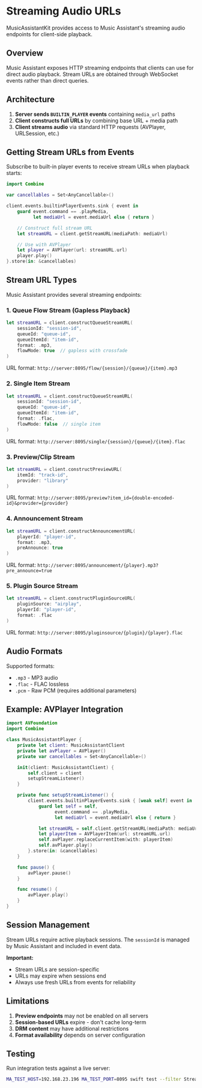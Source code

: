# Streaming Audio URLs

MusicAssistantKit provides access to Music Assistant's streaming audio endpoints for client-side playback.

## Overview

Music Assistant exposes HTTP streaming endpoints that clients can use for direct audio playback. Stream URLs are obtained through WebSocket events rather than direct queries.

## Architecture

1. **Server sends `BUILTIN_PLAYER` events** containing `media_url` paths
2. **Client constructs full URLs** by combining base URL + media path
3. **Client streams audio** via standard HTTP requests (AVPlayer, URLSession, etc.)

## Getting Stream URLs from Events

Subscribe to built-in player events to receive stream URLs when playback starts:

```swift
import Combine

var cancellables = Set<AnyCancellable>()

client.events.builtinPlayerEvents.sink { event in
    guard event.command == .playMedia,
          let mediaUrl = event.mediaUrl else { return }

    // Construct full stream URL
    let streamURL = client.getStreamURL(mediaPath: mediaUrl)

    // Use with AVPlayer
    let player = AVPlayer(url: streamURL.url)
    player.play()
}.store(in: &cancellables)
```

## Stream URL Types

Music Assistant provides several streaming endpoints:

### 1. Queue Flow Stream (Gapless Playback)

```swift
let streamURL = client.constructQueueStreamURL(
    sessionId: "session-id",
    queueId: "queue-id",
    queueItemId: "item-id",
    format: .mp3,
    flowMode: true  // gapless with crossfade
)
```

URL format: `http://server:8095/flow/{session}/{queue}/{item}.mp3`

### 2. Single Item Stream

```swift
let streamURL = client.constructQueueStreamURL(
    sessionId: "session-id",
    queueId: "queue-id",
    queueItemId: "item-id",
    format: .flac,
    flowMode: false  // single item
)
```

URL format: `http://server:8095/single/{session}/{queue}/{item}.flac`

### 3. Preview/Clip Stream

```swift
let streamURL = client.constructPreviewURL(
    itemId: "track-id",
    provider: "library"
)
```

URL format: `http://server:8095/preview?item_id={double-encoded-id}&provider={provider}`

### 4. Announcement Stream

```swift
let streamURL = client.constructAnnouncementURL(
    playerId: "player-id",
    format: .mp3,
    preAnnounce: true
)
```

URL format: `http://server:8095/announcement/{player}.mp3?pre_announce=true`

### 5. Plugin Source Stream

```swift
let streamURL = client.constructPluginSourceURL(
    pluginSource: "airplay",
    playerId: "player-id",
    format: .flac
)
```

URL format: `http://server:8095/pluginsource/{plugin}/{player}.flac`

## Audio Formats

Supported formats:
- `.mp3` - MP3 audio
- `.flac` - FLAC lossless
- `.pcm` - Raw PCM (requires additional parameters)

## Example: AVPlayer Integration

```swift
import AVFoundation
import Combine

class MusicAssistantPlayer {
    private let client: MusicAssistantClient
    private let avPlayer = AVPlayer()
    private var cancellables = Set<AnyCancellable>()

    init(client: MusicAssistantClient) {
        self.client = client
        setupStreamListener()
    }

    private func setupStreamListener() {
        client.events.builtinPlayerEvents.sink { [weak self] event in
            guard let self = self,
                  event.command == .playMedia,
                  let mediaUrl = event.mediaUrl else { return }

            let streamURL = self.client.getStreamURL(mediaPath: mediaUrl)
            let playerItem = AVPlayerItem(url: streamURL.url)
            self.avPlayer.replaceCurrentItem(with: playerItem)
            self.avPlayer.play()
        }.store(in: &cancellables)
    }

    func pause() {
        avPlayer.pause()
    }

    func resume() {
        avPlayer.play()
    }
}
```

## Session Management

Stream URLs require active playback sessions. The `sessionId` is managed by Music Assistant and included in event data.

**Important:**
- Stream URLs are session-specific
- URLs may expire when sessions end
- Always use fresh URLs from events for reliability

## Limitations

1. **Preview endpoints** may not be enabled on all servers
2. **Session-based URLs** expire - don't cache long-term
3. **DRM content** may have additional restrictions
4. **Format availability** depends on server configuration

## Testing

Run integration tests against a live server:

```bash
MA_TEST_HOST=192.168.23.196 MA_TEST_PORT=8095 swift test --filter StreamingIntegrationTests
```
